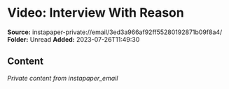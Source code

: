 # Video: Interview With Reason

**Source:** instapaper-private://email/3ed3a966af92ff55280192871b09f8a4/
**Folder:** Unread
**Added:** 2023-07-26T11:49:30




## Content
*Private content from instapaper_email*
